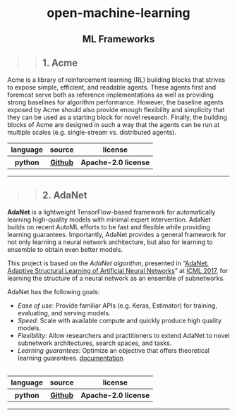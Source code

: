 <h1 align="center">open-machine-learning</h1>

<h2 align="center">ML Frameworks</h2>

>> ## 1. Acme

Acme is a library of reinforcement learning (RL) building blocks that strives to expose simple, efficient, and readable agents. These agents first and foremost serve both as reference implementations as well as providing strong baselines for algorithm performance. However, the baseline agents exposed by Acme should also provide enough flexibility and simplicity that they can be used as a starting block for novel research. Finally, the building blocks of Acme are designed in such a way that the agents can be run at multiple scales (e.g. single-stream vs. distributed agents).

<table>
  <tr>
    <th>language</th>
    <th>source</th>
    <th>license</th>
  </tr>
   <tr>
    <th>python</th>
    <th><a href="https://github.com/deepmind/acme">Github</a></th>
    <th> Apache-2.0 license</th>
  </tr>
  <table>
  
  
  -----------------------------------------------------
  
  
>> ## 2. AdaNet

**AdaNet** is a lightweight TensorFlow-based framework for automatically learning high-quality models with minimal expert intervention. AdaNet builds on recent AutoML efforts to be fast and flexible while providing learning guarantees. Importantly, AdaNet provides a general framework for not only learning a neural network architecture, but also for learning to ensemble to obtain even better models.

This project is based on the _AdaNet algorithm_, presented in “[AdaNet: Adaptive Structural Learning of Artificial Neural Networks](http://proceedings.mlr.press/v70/cortes17a.html)” at [ICML 2017](https://icml.cc/Conferences/2017), for learning the structure of a neural network as an ensemble of subnetworks.

AdaNet has the following goals:

* _Ease of use_: Provide familiar APIs (e.g. Keras, Estimator) for training, evaluating, and serving models.
* _Speed_: Scale with available compute and quickly produce high quality models.
* _Flexibility_: Allow researchers and practitioners to extend AdaNet to novel subnetwork architectures, search spaces, and tasks.
* _Learning guarantees_: Optimize an objective that offers theoretical learning guarantees.
[documentation](https://adanet.readthedocs.io)

<table>
  <tr>
    <th>language</th>
    <th>source</th>
    <th>license</th>
  </tr>
   <tr>
    <th>python</th>
    <th><a href="https://github.com/tensorflow/adanet">Github</a></th>
    <th> Apache-2.0 license</th>
  </tr>
  <table>

---------------------------------------------------


